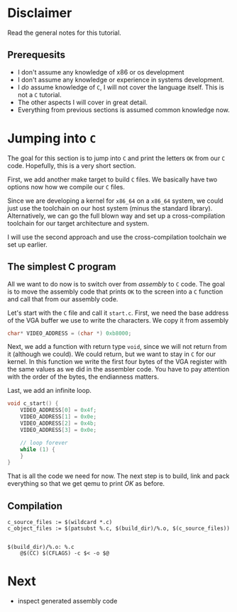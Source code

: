# Disclaimer
Read the general notes for this tutorial.

## Prerequesits
* I don't assume any knowledge of x86 or os development
* I don't assume any knowledge or experience in systems development.
* I *do* assume knowledge of `C`, I will not cover the language itself. This is not a
  `C` tutorial.
* The other aspects I will cover in great detail.
* Everything from previous sections is assumed common knowledge now.

# Jumping into `C`
The goal for this section is to jump into `C` and print the letters `OK` from our `C`
code. Hopefully, this is a very short section.

First, we add another make target to build `C` files.  We basically have two options
now how we compile our `C` files.

Since we are developing a kernel for `x86_64` on a `x86_64` system, we could just use
the toolchain on our host system (minus the standard library). Alternatively, we can
go the full blown way and set up a cross-compilation toolchain for our target
architecture and system.

I will use the second approach and use the cross-compilation toolchain we set up earlier.

## The simplest C program
All we want to do now is to switch over from _assembly_ to `C` code. The goal is to move
the assembly code that prints `OK` to the screen into a `C` function and call that from
our assembly code.

Let's start with the `C` file and call it `start.c`. First, we need the base address of
the VGA buffer we use to write the characters. We copy it from assembly

```c
char* VIDEO_ADDRESS = (char *) 0xb8000;
```

Next, we add a function with return type `void`, since we will not return from it
(although we could). We could return, but we want to stay in `C` for our kernel. In this
function we write the first four bytes of the VGA register with the same values as
we did in the assembler code. You have to pay attention with the order of the bytes,
the endianness matters.

Last, we add an infinite loop.

```c
void c_start() {
    VIDEO_ADDRESS[0] = 0x4f;
    VIDEO_ADDRESS[1] = 0x0e;
    VIDEO_ADDRESS[2] = 0x4b;
    VIDEO_ADDRESS[3] = 0x0e;

    // loop forever
    while (1) {
    }
}
```
That is all the code we need for now. The next step is to build, link and pack everything
so that we get qemu to print _OK_ as before.

## Compilation

```
c_source_files := $(wildcard *.c)
c_object_files := $(patsubst %.c, $(build_dir)/%.o, $(c_source_files))


$(build_dir)/%.o: %.c
	@$(CC) $(CFLAGS) -c $< -o $@
```


# Next
* inspect generated assembly code
